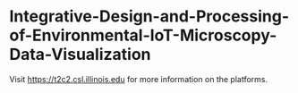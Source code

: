 # Integrative-Design-and-Processing-of-Environmental-IoT-Microscopy-Data-Visualization

Visit https://t2c2.csl.illinois.edu for more information on the platforms.
